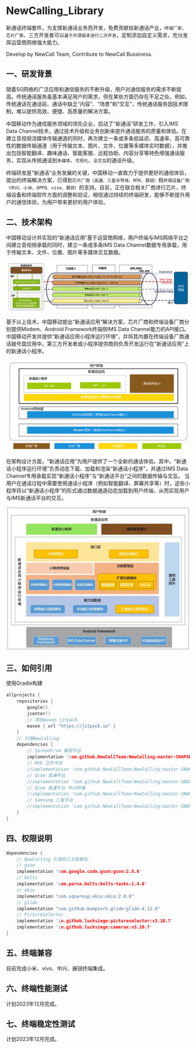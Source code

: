 # NewCalling_Library

新通话终端套件，为支撑新通话业务而开发，免费贡献给新通话产业，`终端厂家`、`芯片厂家`、三方开发者可以`基于开源版本进行二次开发`，定制添加自定义需求，充分发挥运营商网络强大能力。  

Develop by NewCall Team, Contribute to NewCall Bussiness.

## 一、研发背景

随着5G网络的广泛应用和通信服务的不断升级，用户对通信服务的需求不断提高。传统通话服务虽基本满足用户的需求，但在某些方面仍存在不足之处。例如，传统通话在通话前、通话中缺乏“内容”、“场景”和“交互”，传统通话服务因技术限制，难以提供高效、便捷、高质量的解决方案。

中国移动作为通信服务领域的领先企业，启动了“新通话”研发工作，引入IMS Data Channel技术，通过技术升级和业务创新来提升通话服务的质量和体验。在建立音视频流媒体传输通道的同时，再次建立一条或多条低延迟、高速率、高可靠性的数据传输通道（用于传输文本、图片、文件、位置等多媒体实时数据），并推出包括智能翻译、趣味通话、智能客服、远程协助、内容分享等特色增强通话服务，实现从传统通话到`多媒体`、`可视化`、`全交互`的通话升级。

终端研发是“新通话”业务发展的关键，中国移动一直致力于提供更好的通信体验，提出的终端解决方案，已得到`芯片厂商（高通、三星半导体、MTK、展锐）`和`终端设备厂商（中兴、小米、OPPO、vivo、展锐）`的支持。目前，正在联合相关厂商进行芯片、终端设备和终端软件方面的调整和验证，相信通过持续的终端研发，能够不断提升用户的通信体验，为用户带来更好的用户体验。

## 二、技术架构

中国移动设计并实现的“新通话应用”基于运营商网络，用户终端与IMS网络平台之间建立音视频承载的同时，建立一条或多条IMS Data Channel数据专用承载，用于传输文本、文件、位置、图片等多媒体交互数据。

![新通话 数据通道](https://raw.githubusercontent.com/NewCallTeam/NewCalling/master/img/新通话_数据通道.png)

基于以上技术，中国移动提出“新通话应用”解决方案，芯片厂商和终端设备厂商分别提供Modem、Android Framework终端侧IMS Data Channel能力的API接口。中国移动开发并提供“新通话应用小程序运行环境”，并将其内置在终端设备厂商通话拨号盘应用中。第三方开发者或小程序提供商则负责开发运行在“新通话应用”上的新通话小程序。

![新通话应用运行环境架构](https://raw.githubusercontent.com/NewCallTeam/NewCalling/master/img/新通话应用运行环境架构.png)

在架构设计方面，“新通话应用”为用户提供了一个全新的通话体验。其中，“新通话小程序运行环境”负责动态下载、加载和渲染“新通话小程序”，并通过IMS Data Channel专用承载实现“新通话小程序”与“新通话平台”之间的数据传输与交互。
当用户在通话过程中需要使用通话小程序（例如智能翻译、屏幕共享等）时，这些小程序将以“新通话小程序”的形式通过数据通道动态加载到用户终端，从而实现用户与IMS新通话平台的交互。

![新通话应用运行环境详细架构](https://raw.githubusercontent.com/NewCallTeam/NewCalling/master/img/新通话应用运行环境详细架构.png)


## 三、如何引用

使用Gradle构建

```c
allprojects {
    repositories {
        google()
        jcenter()
        // 添加maven jitpack
        maven { url "https://jitpack.io" }
    }
    // 引用NewCalling
    dependencies {
        // Spreadtrum 展锐平台
        implementation 'com.github.NewCallTeam:NewCalling:master-SNAPSHOT:Spreadtrum'
        // Mtk 芯片平台
        //implementation 'com.github.NewCallTeam:NewCalling:master-SNAPSHOT:Mtk'
        // Qcom 高通平台
        //implementation 'com.github.NewCallTeam:NewCalling:master-SNAPSHOT:Qualcomm'
        // Qcom 高通平台 中兴终端
        //implementation 'com.github.NewCallTeam:NewCalling:master-SNAPSHOT:QualcommZTE'
        // Samsung 三星平台
        //implementation 'com.github.NewCallTeam:NewCalling:master-SNAPSHOT:Samsung'
    }
}
```

## 四、权限说明

```c
dependencies {
    // NewCalling 引用的三方依赖包：
    // gson
    implementation 'com.google.code.gson:gson:2.8.6'
    // bolts
    implementation 'com.parse.bolts:bolts-tasks:1.4.0'
    // okio
    implementation "com.squareup.okio:okio:2.8.0"
    // glide
    implementation "com.github.bumptech.glide:glide:4.12.0"
    // PictureSelector 
    implementation 'io.github.lucksiege:pictureselector:v3.10.7'
    implementation 'io.github.lucksiege:camerax:v3.10.7'
}
```

## 五、终端兼容
目前完成小米、vivo、中兴、展锐终端集成。

## 六、终端性能测试
计划2023年12月完成。

## 七、终端稳定性测试
计划2023年12月完成。
